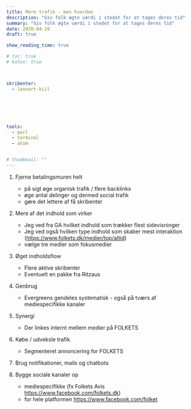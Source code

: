 ```yaml
---
title: Mere trafik - men hvordan
description: "Giv folk ægte værdi i stedet for at tages deres tid"
summary: "Giv folk ægte værdi i stedet for at tages deres tid"
date: 2020-04-10
draft: true

show_reading_time: true

# toc: true
# katex: true



skribenter:
  - lennart-kiil






tools:
  - perl
  - terminal
  - atom


# thumbnail: ""
---
```



1. Fjerne betalingsmuren helt
   - på sigt øge organisk trafik / flere backlinks
   - øge antal delinger og dermed social trafik
   - gøre det lettere af få skribenter

2. Mere af det indhold som virker
   - Jeg ved fra GA hvilket indhold som trækker flest sidevisninger
   - Jeg ved også hvilken type indhold som skaber mest interaktion (https://www.folkets.dk/medier/top/altid)
   - vælge tre medier som fokusmedier

3. Øget indholdsflow
   - Flere aktive skribenter
   - Eventuelt en pakke fra Ritzaus

4. Genbrug
   - Evergreens gendeles systematisk - også på tværs af mediespecifikke kanaler

5. Synergi
   - Der linkes internt mellem medier på FOLKETS

6. Købe / udveksle trafik
   - Segmenteret annoncering for FOLKETS

7. Brug notifikationer, mails og chatbots

8. Bygge sociale kanaler op
   - mediespecifikke (fx Folkets Avis https://www.facebook.com/folkets.dk)
   - for hele platformen https://www.facebook.com/folket
